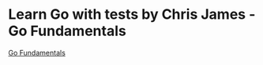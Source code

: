 # Learn Go with tests by Chris James - Go Fundamentals

[Go Fundamentals](https://quii.gitbook.io/learn-go-with-tests/go-fundamentals)
